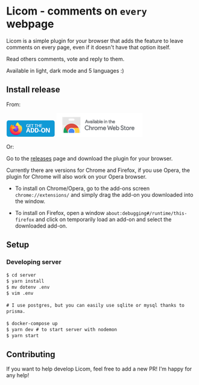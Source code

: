 # Licom - comments on `every` webpage

Licom is a simple plugin for your browser that adds the feature to leave comments on every page, even if it doesn't have that option itself.

Read others comments, vote and reply to them.

Available in light, dark mode and 5 languages :)

## Install release

From:

[![Firefox Store](firefox.png)](https://addons.mozilla.org/addon/licom/) [![Chrome Web Store](chrome.png)](https://chrome.google.com/webstore/detail/licom/kmjfgkpnlhgpfgacgmadpllppmcfbiok)

Or:

Go to the [releases](https://github.com/skorotkiewicz/Licom/releases) page and download the plugin for your browser.

Currently there are versions for Chrome and Firefox, if you use Opera, the plugin for Chrome will also work on your Opera browser.

- To install on Chrome/Opera, go to the add-ons screen `chrome://extensions/` and simply drag the add-on you downloaded into the window.

- To install on Firefox, open a window `about:debugging#/runtime/this-firefox` and click on temporarily load an add-on and select the downloaded add-on.

## Setup

### Developing server

```
$ cd server
$ yarn install
$ mv dotenv .env
$ vim .env

# I use postgres, but you can easily use sqlite or mysql thanks to prisma.

$ docker-compose up
$ yarn dev # to start server with nodemon
$ yarn start
```

## Contributing

If you want to help develop Licom, feel free to add a new PR! I'm happy for any help!
